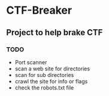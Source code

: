 # CTF-Breaker

## Project to help brake CTF


### TODO 
- Port scanner
- scan a web site for directories
- scan for sub directories
- crawl the site for info or flags
- check the robots.txt file
